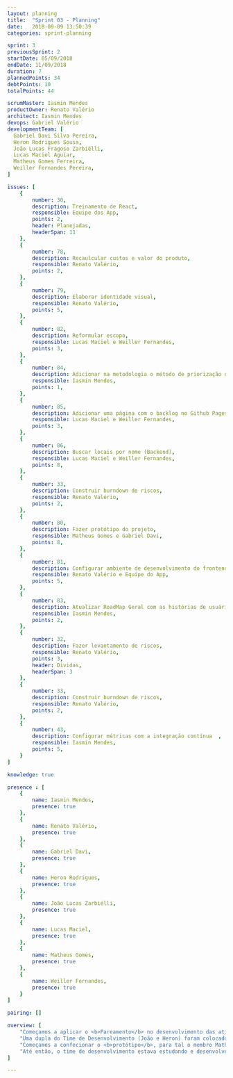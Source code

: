 ```yaml
---
layout: planning
title:  "Sprint 03 - Planning"
date:   2018-09-09 13:50:39
categories: sprint-planning

sprint: 3
previousSprint: 2
startDate: 05/09/2018
endDate: 11/09/2018
duration: 7
plannedPoints: 34
debtPoints: 10
totalPoints: 44

scrumMaster: Iasmin Mendes
productOwner: Renato Valério
architect: Iasmin Mendes
devops: Gabriel Valério
developmentTeam: [
  Gabriel Davi Silva Pereira,
  Heron Rodrigues Sousa,
  João Lucas Fragoso Zarbiélli,
  Lucas Maciel Aguiar,
  Matheus Gomes Ferreira,
  Weiller Fernandes Pereira,
]

issues: [
    {
        number: 30,
        description: Treinamento de React,
        responsible: Equipe dos App,
        points: 2,
        header: Planejadas,
        headerSpan: 11
    },
    {
        number: 78,
        description: Recaulcular custos e valor do produto,
        responsible: Renato Valério,
        points: 2,
    },
    {
        number: 79,
        description: Elaborar identidade visual,
        responsible: Renato Valério,
        points: 5,
    },
    {
        number: 82,
        description: Reformular escopo,
        responsible: Lucas Maciel e Weiller Fernandes,
        points: 3,
    },
    {
        number: 84,
        description: Adicionar na metodologia o método de priorização das user stories,
        responsible: Iasmin Mendes,
        points: 1,
    },
    {
        number: 85,
        description: Adicionar uma página com o backlog no Github Pages,
        responsible: Lucas Maciel e Weiller Fernandes,
        points: 3,
    },
    {
        number: 86,
        description: Buscar locais por nome (Backend),
        responsible: Lucas Maciel e Weiller Fernandes,
        points: 8,
    },
    {
        number: 33,
        description: Construir burndown de riscos,
        responsible: Renato Valério,
        points: 2,
    },
    {
        number: 80,
        description: Fazer protótipo do projeto,
        responsible: Matheus Gomes e Gabriel Davi,
        points: 8,
    },
    {
        number: 81,
        description: Configurar ambiente de desenvolvimento do frontend,
        responsible: Renato Valério e Equipe do App,
        points: 5,
    },
    {
        number: 83,
        description: Atualizar RoadMap Geral com as histórias de usuário,
        responsible: Iasmin Mendes,
        points: 2,
    },
    {
        number: 32,
        description: Fazer levantamento de riscos,
        responsible: Renato Valério,
        points: 3,
        header: Dividas,
        headerSpan: 3
    },
    {
        number: 33,
        description: Construir burndown de riscos,
        responsible: Renato Valério,
        points: 2,
    },
    {
        number: 43,
        description: Configurar métricas com a integração contínua  ,
        responsible: Iasmin Mendes,
        points: 5,
    }
]

knowledge: true

presence : [
    {
        name: Iasmin Mendes,
        presence: true
    },
    {
        name: Renato Valério,
        presence: true
    },
    {
        name: Gabriel Davi,
        presence: true
    },
    {
        name: Heron Rodrigues,
        presence: true
    },
    {
        name: João Lucas Zarbiélli,
        presence: true
    },
    {
        name: Lucas Maciel,
        presence: true
    },
    {
        name: Matheus Gomes,
        presence: true
    },
    {
        name: Weiller Fernandes,
        presence: true
    }
]

pairing: []

overview: [
    "Começamos a aplicar o <b>Pareamento</b> no desenvolvimento das atividades;",
    "Uma dupla do Time de Desenvolvimento (João e Heron) foram colocados para <b>começar a desenvolver a API</b>, visando que os mesmos começacem a perder o medo da tecnologia para auxiliar o resto do time na próxima sprint;",
    "Começamos a confecionar o <b>protótipo</b>, para tal o membro Matheus Gomes foi alocado para atividade por já possuir conhecimento sobre as tecnologias de HTML e CSS. Juntamente com ele, foi alocado o membro Gabriel Davi que possui conhecimento fraco nas ferramentas",
    "Até então, o time de desenvolvimento estava estudando e desenvolvendo documentação, nesta <i>sprint</i>, a maioria da equipe começou a realemente mecher com as ferramentas HTML, CSS e Rails."
]

---
```

